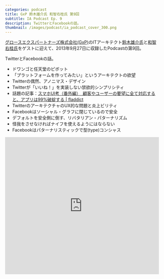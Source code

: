 ```yaml
---
categories: podcast
title: GxP 鈴木雄介氏 和智右桂氏 第9回
subtitle: IA Podcast Ep. 9
description: TwitterとFacebookの話。
thumbnail: /images/podcast/ia_podcast_cover_300.png
---
```


[グロースエクスパートナーズ株式会社(GxP)](http://www.gxp.co.jp/)のITアーキテクト[鈴木雄介氏](https://twitter.com/yusuke_arclamp)と[和智右桂氏](https://twitter.com/digitalsoul0124)をゲストに迎えて、2013年9月27日に収録したPodcastの第9回。

TwitterとFacebookの話。

- ドワンゴと任天堂のピボット
- 「プラットフォームを作ってみたい」というアーキテクトの欲望
- Twitterの偶然、アノニマス・デザイン
- Twitterが「いいね！」を実装しない禁欲的シンプリシティ
- 話題の記事：[スマホUI考（番外編）　顧客やユーザーの要望に全て対応すると、アプリは99%破綻する | fladdict](http://fladdict.net/blog/2013/08/client-user-request.html)
- TwitterのアーキテクチャのUX的な問題と炎上ビリティ
- Facebookはソーシャル・グラフに閉じているので安全
- デフォルトを安全側に倒す、リバタリアン・パターナリズム
- 怪我をさせなければナイフを使えるようにはならない
- Facebookはパターナリスティックで型(type)コンシャス

<iframe width="100%" height="450" scrolling="no" frameborder="no" src="https://w.soundcloud.com/player/?url=https%3A//api.soundcloud.com/tracks/283580776&amp;auto_play=false&amp;hide_related=false&amp;show_comments=true&amp;show_user=true&amp;show_reposts=false&amp;visual=true"></iframe>
